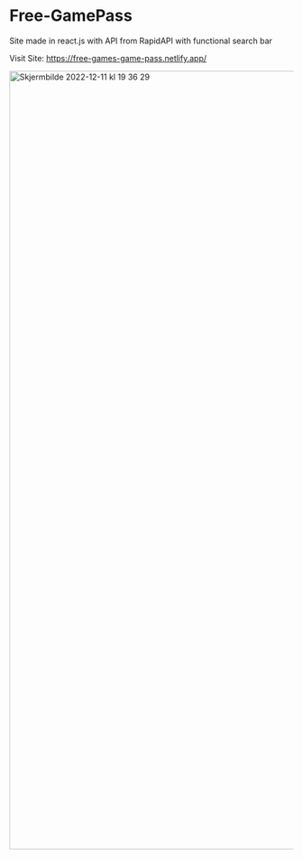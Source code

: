 # Free-GamePass

Site made in react.js with API from RapidAPI with functional search bar

Visit Site: https://free-games-game-pass.netlify.app/

<img width="1379" alt="Skjermbilde 2022-12-11 kl  19 36 29" src="https://user-images.githubusercontent.com/57668355/206922245-c4aaa09f-91a4-4632-8a70-8922ae604f66.png">
